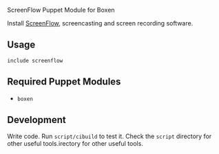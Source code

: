 ScreenFlow Puppet Module for Boxen

Install [ScreenFlow](http://www.telestream.net/screenflow/), screencasting and screen recording software.

## Usage

```puppet
include screenflow
```

## Required Puppet Modules

* `boxen`

## Development

Write code. Run `script/cibuild` to test it. Check the `script`
directory for other useful tools.irectory for other useful tools.

